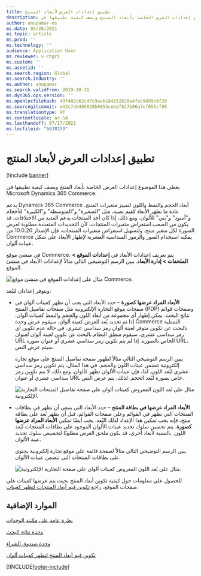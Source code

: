 ```yaml
---
title: تطبيق إعدادات العرض لأبعاد المنتج
description: يغطي هذا الموضوع إعدادات العرض الخاصة بأبعاد المنتج ويصف كيفية تطبيقها في Microsoft Dynamics 365 Commerce.
author: anupamar-ms
ms.date: 05/28/2021
ms.topic: article
ms.prod: ''
ms.technology: ''
audience: Application User
ms.reviewer: v-chgri
ms.custom: ''
ms.assetid: ''
ms.search.region: Global
ms.search.industry: ''
ms.author: anupamar
ms.search.validFrom: 2019-10-31
ms.dyn365.ops.version: ''
ms.openlocfilehash: 43f402c62cd7c9aab184152820e4fac9499c6f20
ms.sourcegitcommit: e42c7dd495829b0853cebdf827b86a7cf655cf86
ms.translationtype: HT
ms.contentlocale: ar-SA
ms.lasthandoff: 07/17/2021
ms.locfileid: "6638159"
---
```

# <a name="apply-display-settings-for-product-dimensions"></a>تطبيق إعدادات العرض لأبعاد المنتج

[!include [banner](includes/banner.md)]


يغطي هذا الموضوع إعدادات العرض الخاصة بأبعاد المنتج ويصف كيفية تطبيقها في Microsoft Dynamics 365 Commerce.

يدعم Dynamics 365 Commerce أبعاد الحجم والنمط واللون لتمييز متغيرات المنتج. عادة ما تظهر الأبعاد كقيم نصية، مثل "الصغيرة" و"المتوسطة" و"الكبيرة" للأحجام و"أسود" و"بني" للألوان. ومع ذلك، إذا كان أحد المنتجات يدعم العديد من الاختلافات، قد يكون من الصعب استعراض متغيرات المنتجات، لأن التحديدات المتعددة مطلوبة لعرض الصورة لكل متغير منتج. ولتسهيل استعراض متغيرات المنتجات، فإن الإصدار 10.0.20 من Commerce يمكنه استخدام الصور والرموز السداسية العشرية لإظهار الأبعاد على شكل عينات ألوان.

في منشئ موقع Commerce، يتم تعريف إعدادات الأبعاد في **إعدادات الموقع \> الملحقات \> إدارة الأبعاد**. يبين الرسم التوضيحي التالي مثالاً لإعدادات الأبعاد في منشئ الموقع.

![مثال على إعدادات الموقع في منشئ موقع Commerce.](./dev-itpro/media/swatch_site_settings.PNG)

ويتوفر إعدادان للبُعد:

- **الأبعاد المراد عرضها كصورة** – حدد الأبعاد التي يجب أن تظهر كعينات ألوان في صفحات موقع التجارة الإلكترونية مثل صفحات تفاصيل المنتج (PDP) وصفحات قوائم نتائج البحث. يمكن إظهار أي مجموعة من أبعاد اللون والحجم والنمط كعينات ألوان. إذا تم تحديد بُعد للعرض كعينة ألوان، سيقوم عرض وحدة Commerce النمطية بالبحث عن تكوين متوفر لعينة ألوان رمز سداسي عشري. في حالة عدم تكوين أي رمز سداسي عشري، سيقوم منطق النظام بالبحث عن تكوين لعينة ألوان لعنوان URL الخاص بالصورة. إذا لم يتم تكوين رمز سداسي عشري أو عنوان صورة URL، سيتم عرض النص.

    يبين الرسم التوضيحي التالي مثالاً لظهور صفحة تفاصيل المنتج على موقع تجارة إلكترونية تتضمن عينات اللون والحجم. في هذا المثال، يتم تكوين رمز سداسي عشري لبُعد اللون. لذا، فإن عينات الألوان تظهر كألوان. ومع ذلك، لا يتم تكوين رمز سداسي عشري أو عنوان URL خاص بصورة لبُعد الحجم. لذلك، يتم عرض النص.

    ![مثال على بُعد اللون المعروض كعينات ألوان على صفحة تفاصيل المنتجات التجارية الإلكترونية.](./dev-itpro/media/swatch_pdp.png)

- **الأبعاد المراد عرضها في بطاقة المنتج** – حدد الأبعاد التي ينبغي أن تظهر في بطاقات المنتجات التي تظهر في القوائم وعلى صفحات القوائم. قبل أن يظهر بُعد على بطاقة منتج، فإنه يجب تمكين هذا الإعداد لذلك البُعد. يجب أيضًا تمكين **الأبعاد المراد عرضها كصورة**. يتم تحسين سلوك تحديد عينات الألوان الموجود على بطاقات المنتجات لبُعد اللون. بالنسبة لأبعاد أخرى، قد يكون ملحق العرض مطلوبًا لتخصيص سلوك تحديد عينة الألوان.

    يبين الرسم التوضيحي التالي مثالاً لصفحة قائمة على موقع تجارة إلكترونية يحتوي على بطاقات المنتجات التي تتضمن عينات الألوان.

    ![مثال على بُعد اللون المعروض كعينات ألوان على صفحة التجارية الإلكترونية.](./dev-itpro/media/swatch_searchresults.PNG)

للحصول على معلومات حول كيفية تكوين أبعاد المنتج بحيث يتم عرضها كعينات على صفحات الموقع، راجع [تكوين قيم أبعاد المنتجات لتظهر كعينات](./dev-itpro/dimensions-swatch.md).

## <a name="additional-resources"></a>الموارد الإضافية

[نظرة عامة على مكتبة الوحدات](starter-kit-overview.md)

[وحدة نتائج البحث](search-result-module.md)

[وحدة صندوق الشراء](add-buy-box.md)

[تكوين قيم أبعاد المنتج لتظهر كعينات ألوان](./dev-itpro/dimensions-swatch.md)

[!INCLUDE[footer-include](../includes/footer-banner.md)]
